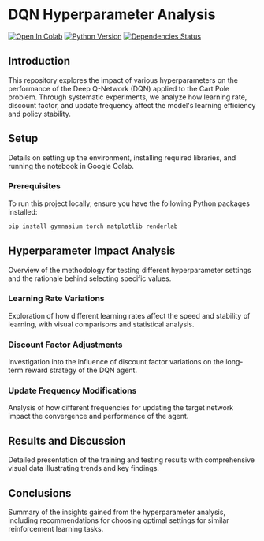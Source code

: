 # DQN Hyperparameter Analysis

[![Open In Colab](https://colab.research.google.com/assets/colab-badge.svg)](https://colab.research.google.com/drive/1JLVm4wdrtjpMiQP_3SmdOhWjX1hhFLP8?usp=sharing)
[![Python Version](https://img.shields.io/badge/Python-3.6%20|%203.7%20|%203.8-blue)](https://www.python.org/downloads/release/python-380/)
[![Dependencies Status](https://img.shields.io/badge/dependencies-up%20to%20date-brightgreen)](https://github.com/MahanVeisi8/RL_practices/Cartpole/DQN/requirements.txt)

## Introduction
This repository explores the impact of various hyperparameters on the performance of the Deep Q-Network (DQN) applied to the Cart Pole problem. Through systematic experiments, we analyze how learning rate, discount factor, and update frequency affect the model's learning efficiency and policy stability.

## Setup
Details on setting up the environment, installing required libraries, and running the notebook in Google Colab.

### Prerequisites
To run this project locally, ensure you have the following Python packages installed:
```bash
pip install gymnasium torch matplotlib renderlab
```

## Hyperparameter Impact Analysis
Overview of the methodology for testing different hyperparameter settings and the rationale behind selecting specific values.

### Learning Rate Variations
Exploration of how different learning rates affect the speed and stability of learning, with visual comparisons and statistical analysis.

### Discount Factor Adjustments
Investigation into the influence of discount factor variations on the long-term reward strategy of the DQN agent.

### Update Frequency Modifications
Analysis of how different frequencies for updating the target network impact the convergence and performance of the agent.

## Results and Discussion
Detailed presentation of the training and testing results with comprehensive visual data illustrating trends and key findings.

## Conclusions
Summary of the insights gained from the hyperparameter analysis, including recommendations for choosing optimal settings for similar reinforcement learning tasks.


